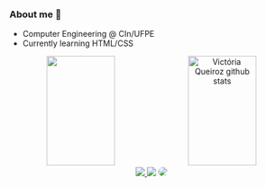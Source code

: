 ### About me 👋
- Computer Engineering @ CIn/UFPE
- Currently learning HTML/CSS

<div align="center">
 <img width="49%" height="195px" src="https://github-readme-stats.vercel.app/api/top-langs/?username=victoriaxq&layout=compact&hide_border=true&title_color=ff91a4&text_color=ff91a4&bg_color=0d1117" />



<img width="49%" height="195px" src="https://github-readme-stats.vercel.app/api?username=victoriaxq&show_icons=true&count_private=true&hide_border=true&title_color=ff91a4&icon_color=ff91a4&text_color=c9d1d9&bg_color=0d1117" alt="Victória Queiroz github stats" /> 
</div>
  
<div align="center"> 
<a href="https://instagram.com/victoriaxqueiroz" target="_blank"><img src="https://img.shields.io/badge/-Instagram-%23E4405F?style=for-the-badge&logo=instagram&logoColor=white"</a>
<a href = "mailto:victoriaxavierq@gmail.com"> <img src="https://img.shields.io/badge/-Gmail-%23333?style=for-the-badge&logo=gmail&logoColor=white" target="_blank"></a>
<a href="https://www.linkedin.com/in/victoriaxqueiroz/" target="_blank"><img src="https://img.shields.io/badge/-LinkedIn-%230077B5?style=for-the-badge&logo=linkedin&logoColor=white" style="border-radius: 30px" target="_blank"></a> 
 </div>
